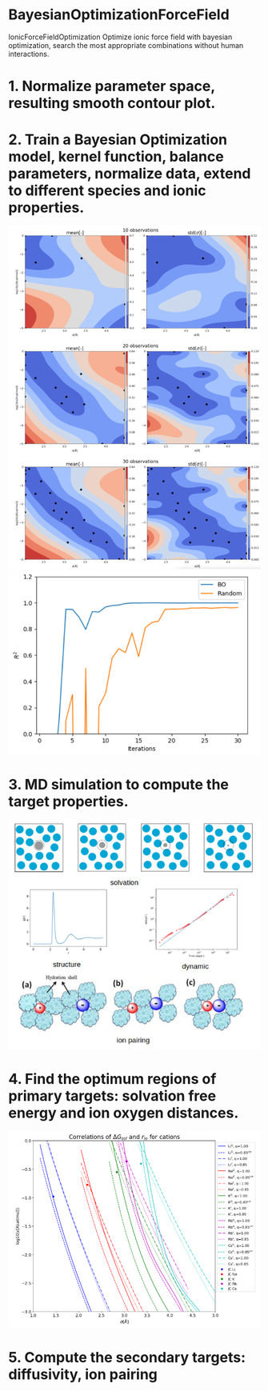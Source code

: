 # BayesianOptimizationForceField
IonicForceFieldOptimization
Optimize ionic force field with bayesian optimization, search the most appropriate combinations without human interactions. 

# 1. Normalize parameter space, resulting smooth contour plot.
# 2. Train a Bayesian Optimization model, kernel function, balance parameters, normalize data, extend to different species and ionic properties.
![Image text](https://raw.githubusercontent.com/YuchenZhu/BayesianOptimizationForceField/main/img/obs.png)
![Image text](https://raw.githubusercontent.com/YuchenZhu/BayesianOptimizationForceField/main/img/convergence.png)
# 3. MD simulation to compute the target properties.
![Image text](https://raw.githubusercontent.com/YuchenZhu/BayesianOptimizationForceField/main/img/properties.png)
# 4. Find the optimum regions of primary targets: solvation free energy and ion oxygen distances.
![Image text](https://raw.githubusercontent.com/YuchenZhu/BayesianOptimizationForceField/main/img/primaryTgs.png)
# 5. Compute the secondary targets: diffusivity, ion pairing


